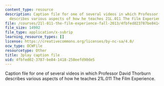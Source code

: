```yaml
---
content_type: resource
description: Caption file for one of several videos in which Professor David Thorburn
  describes various aspects of how he teaches 21L.011 The Film Experience.
file: /courses/21l-011-the-film-experience-fall-2013/4fbfed023787be841418258eefd90de5_r8quwPWwurA.srt
file_size: 14992
file_type: application/x-subrip
learning_resource_types: []
license: https://creativecommons.org/licenses/by-nc-sa/4.0/
ocw_type: OCWFile
resourcetype: Other
title: 3play caption file
uid: 4fbfed02-3787-be84-1418-258eefd90de5
---
```

Caption file for one of several videos in which Professor David Thorburn describes various aspects of how he teaches 21L.011 The Film Experience.